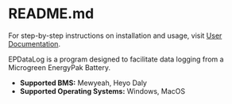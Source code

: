 # README.md

For step-by-step instructions on installation and usage, visit [User Documentation](https://microgreensolarcorp.github.io/EPDataLog/).

EPDataLog is a program designed to facilitate data logging from a Microgreen EnergyPak Battery.
- **Supported BMS:** Mewyeah, Heyo Daly
- **Supported Operating Systems:** Windows, MacOS
